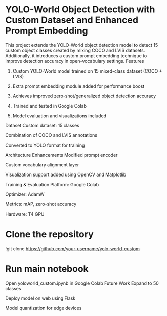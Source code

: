 # YOLO-World Object Detection with Custom Dataset and Enhanced Prompt Embedding
This project extends the YOLO-World object detection model to detect 15 custom object classes created by mixing COCO and LVIS datasets. Additionally, it introduces a custom prompt embedding technique to improve detection accuracy in open-vocabulary settings.
Features
1. Custom YOLO-World model trained on 15 mixed-class dataset (COCO + LVIS)

2. Extra prompt embedding module added for performance boost

3. Achieves improved zero-shot/generalized object detection accuracy

4. Trained and tested in Google Colab

5. Model evaluation and visualizations included

Dataset
Custom dataset: 15 classes

Combination of COCO and LVIS annotations

Converted to YOLO format for training

Architecture Enhancements
Modified prompt encoder

Custom vocabulary alignment layer

Visualization support added using OpenCV and Matplotlib

Training & Evaluation
Platform: Google Colab

Optimizer: AdamW

Metrics: mAP, zero-shot accuracy

Hardware: T4 GPU

# Clone the repository
!git clone https://github.com/your-username/yolo-world-custom

# Run main notebook
Open yoloworld_custom.ipynb in Google Colab
Future Work
Expand to 50 classes

Deploy model on web using Flask

Model quantization for edge devices

